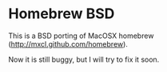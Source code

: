 Homebrew BSD
============

This is a BSD porting of MacOSX homebrew (http://mxcl.github.com/homebrew).

Now it is still buggy, but I will try to fix it soon.
